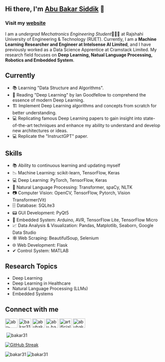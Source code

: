 ## Hi there, I'm [Abu Bakar Siddik](https://abubakarsiddik.me/) 👋

### Visit my [website](https://abubakarsiddik.me/)

I am a *undergrad Mechatronics Engineering Student*👨🏻‍🎓 at Rajshahi University of Engineering & Technology (RUET). Currently, I am a **Machine Learning Researcher and Engineer at Intelsense AI Limited**, and I have previously worked as a Data Science Apprentice at Cramstack Limited. My research field focuses on **Deep Learning, Natual Language Processing, Robotics and Embedded System**.

## Currently
- 📚 Learning "Data Structure and Algorithms".
- 📖 Reading "Deep Learning" by Ian Goodfellow to comprehend the essence of modern Deep Learning.
- 🏗 Implement Deep Learning algorithms and concepts from scratch for better understanding.
- 💻 Replicating famous Deep Learning papers to gain insight into state-of-the-art techniques and enhance my ability to understand and develop new architectures or ideas.
- 💻 Replicate the "InstructGPT" paper.

## Skills
- 📚 Ability to continuous learning and updating myself
- 📉 Machine Learning: scikit-learn, TensorFlow, Keras
- 💻 Deep Learning: PyTorch, TensorFlow, Keras
- 📖 Natural Language Processing: Transformer, spaCy, NLTK
- 📷 Computer Vision: OpenCV, TensorFlow, Pytorch, Vision Transformer(Vit)
- 🗄 Database: SQLite3
- 📟 GUI Development: PyQt5
- 📱 Embedded System: Arduino, AVR, TensorFlow Lite, TensorFlow Micro
- 📈 Data Analysis & Visualization: Pandas, Matplotlib, Seaborn, Google Data Studio
- 🕸 Web Scraping: BeautifulSoup, Selenium
- 🌐 Web Development: Flask
- ✔ Control System: MATLAB

## Research Topics
- Deep Learning
- Deep Learning in Healthcare
- Natural Language Processing (LLMs)
- Embedded Systems

## Connect with me
<p align="left">
<a href="https://linkedin.com/in/abu-bakar-siddik31" target="blank"><img align="center" src="https://raw.githubusercontent.com/rahuldkjain/github-profile-readme-generator/master/src/images/icons/Social/linked-in-alt.svg" alt="abu-bakar-siddik31" height="30" width="40" /></a>
<a href="https://kaggle.com/bakar31" target="blank"><img align="center" src="https://raw.githubusercontent.com/rahuldkjain/github-profile-readme-generator/master/src/images/icons/Social/kaggle.svg" alt="bakar31" height="30" width="40" /></a>
<a href="https://fb.com/abubakarsiddik031" target="blank"><img align="center" src="https://raw.githubusercontent.com/rahuldkjain/github-profile-readme-generator/master/src/images/icons/Social/facebook.svg" alt="abubakarsiddik031" height="30" width="40" /></a>
<a href="https://www.instagram.com/abu_bakar_siddik31/" target="blank"><img align="center" src="https://raw.githubusercontent.com/rahuldkjain/github-profile-readme-generator/master/src/images/icons/Social/instagram.svg" alt="abu_bakar_siddik31" height="30" width="40" /></a>
<a href="https://www.youtube.com/channel/UC6DxuIWVP8Ht1RfE5GlRfrQ" target="blank"><img align="center" src="https://raw.githubusercontent.com/rahuldkjain/github-profile-readme-generator/master/src/images/icons/Social/youtube.svg" alt="artificial neuron" height="30" width="40" /></a>
<a href="https://www.hackerrank.com/abubakarsiddik" target="blank"><img align="center" src="https://raw.githubusercontent.com/rahuldkjain/github-profile-readme-generator/master/src/images/icons/Social/hackerrank.svg" alt="abubakarsiddik" height="30" width="40" /></a>
</p>


<p>&nbsp;<img align="center" src="https://github-readme-stats.vercel.app/api?username=bakar31&show_icons=true&theme=dark&title_color=08a4d9&text_color=ffffff&locale=en" alt="bakar31" /></p>

[![GitHub Streak](https://github-readme-streak-stats.herokuapp.com?user=bakar31&theme=dark&date_format=M%20j%5B%2C%20Y%5D)](https://git.io/streak-stats)

<p><img align="left" src="https://github-readme-stats.vercel.app/api/top-langs?username=bakar31&show_icons=true&theme=dark&title_color=2b93d4&text_color=ededed&locale=en&layout=compact" alt="bakar31" /></p>

<p align="left"> <img src="https://komarev.com/ghpvc/?username=bakar31&label=Profile%20views&color=0e75b6&style=flat" alt="bakar31" /> </p>
